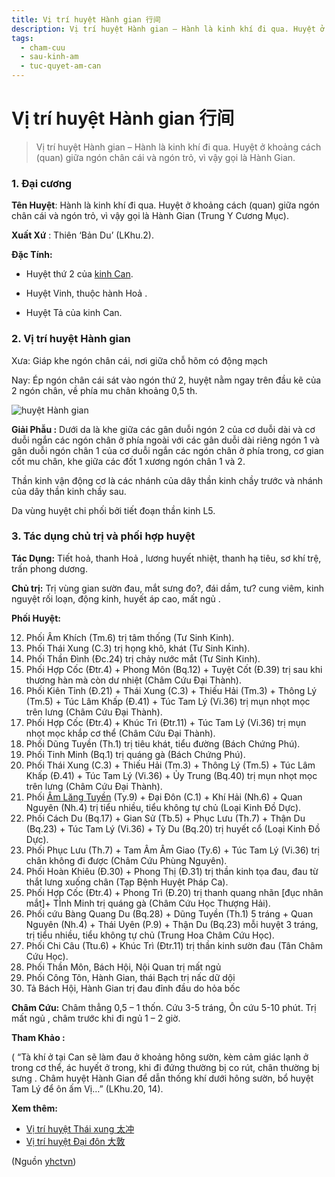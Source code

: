 ```yaml
---
title: Vị trí huyệt Hành gian 行间
description: Vị trí huyệt Hành gian – Hành là kinh khí đi qua. Huyệt ở khoảng cách (quan) giữa ngón chân cái và ngón trỏ, vì vậy gọi là Hành Gian.
tags:
  - cham-cuu
  - sau-kinh-am
  - tuc-quyet-am-can
---
```


# Vị trí huyệt Hành gian 行间 

> Vị trí huyệt Hành gian – Hành là kinh khí đi qua. Huyệt ở khoảng cách (quan) giữa ngón chân cái và ngón trỏ, vì vậy gọi là Hành Gian.

### 1. Đại cương

**Tên Huyệt**: Hành là kinh khí đi qua. Huyệt ở khoảng cách (quan) giữa ngón chân cái và ngón trỏ, vì vậy gọi là Hành Gian (Trung Y Cương Mục).

**Xuất Xứ** : Thiên ‘Bản Du’ (LKhu.2).

**Đặc Tính:**

+ Huyệt thứ 2 của [kinh Can](/yhctvn/kinh-tuc-quyet-am-can).

+ Huyệt Vinh, thuộc hành Hoả .

+ Huyệt Tả của kinh Can.

### 2. Vị trí huyệt Hành gian

Xưa: Giáp khe ngón chân cái, nơi giữa chỗ hõm có động mạch

Nay: Ép ngón chân cái sát vào ngón thứ 2, huyệt nằm ngay trên đầu kẽ của 2 ngón chân, về phía mu chân khoảng 0,5 th.

![huyệt Hành gian](/imgs/yhctvn/huyet-hanh-gian-300x169.jpg)

**Giải Phẫu :** Dưới da là khe giữa các gân duỗi ngón 2 của cơ duỗi dài và cơ duỗi ngắn các ngón chân ở phía ngoài với các gân duỗi dài riêng ngón 1 và gân duỗi ngón chân 1 của cơ duỗi ngắn các ngón chân ở phía trong, cơ gian cốt mu chân, khe giữa các đốt 1 xương ngón chân 1 và 2.

Thần kinh vận động cơ là các nhánh của dây thần kinh chầy trước và nhánh của dây thần kinh chầy sau.

Da vùng huyệt chi phối bởi tiết đoạn thần kinh L5.

### 3. Tác dụng chủ trị và phối hợp huyệt

**Tác Dụng:** Tiết hoả, thanh Hoả , lương huyết nhiệt, thanh hạ tiêu, sơ khí trệ, trấn phong dương.

**Chủ trị:** Trị vùng gian sườn đau, mắt sưng đo?, đái dầm, tư? cung viêm, kinh nguyệt rối loạn, động kinh, huyết áp cao, mất ngủ .

**Phối Huyệt:**

12. Phối Âm Khích (Tm.6) trị tâm thống (Tư Sinh Kinh).
13. Phối Thái Xung (C.3) trị họng khô, khát (Tư Sinh Kinh).
14. Phối Thần Đình (Đc.24) trị chảy nước mắt (Tư Sinh Kinh).
15. Phối Hợp Cốc (Đtr.4) + Phong Môn (Bq.12) + Tuyệt Cốt (Đ.39) trị sau khi thương hàn mà còn dư nhiệt (Châm Cứu Đại Thành).
16. Phối Kiên Tỉnh (Đ.21) + Thái Xung (C.3) + Thiếu Hải (Tm.3) + Thông Lý (Tm.5) + Túc Lâm Khấp (Đ.41) + Túc Tam Lý (Vi.36) trị mụn nhọt mọc trên lưng (Châm Cứu Đại Thành).
17. Phối Hợp Cốc (Đtr.4) + Khúc Trì (Đtr.11) + Túc Tam Lý (Vi.36) trị mụn nhọt mọc khắp cơ thể (Châm Cứu Đại Thành).
18. Phối Dũng Tuyền (Th.1) trị tiêu khát, tiểu đường (Bách Chứng Phú).
19. Phối Tinh Minh (Bq.1) trị quáng gà (Bách Chứng Phú).
20. Phối Thái Xung (C.3) + Thiếu Hải (Tm.3) + Thông Lý (Tm.5) + Túc Lâm Khấp (Đ.41) + Túc Tam Lý (Vi.36) + Ủy Trung (Bq.40) trị mụn nhọt mọc trên lưng (Châm Cứu Đại Thành).
21. Phối [Âm Lăng Tuyền](/yhctvn/vi-tri-huyet-am-lang-tuyen-%e9%98%b4%e9%99%b5%e6%b3%89) (Ty.9) + Đại Đôn (C.1) + Khí Hải (Nh.6) + Quan Nguyên (Nh.4) trị tiểu nhiều, tiểu không tự chủ (Loại Kinh Đồ Dực).
22. Phối Cách Du (Bq.17) + Gian Sử (Tb.5) + Phục Lưu (Th.7) + Thận Du (Bq.23) + Túc Tam Lý (Vi.36) + Tỳ Du (Bq.20) trị huyết cổ (Loại Kinh Đồ Dực).
23. Phối Phục Lưu (Th.7) + Tam Âm Âm Giao (Ty.6) + Túc Tam Lý (Vi.36) trị chân không đi được (Châm Cứu Phùng Nguyên).
24. Phối Hoàn Khiêu (Đ.30) + Phong Thị (Đ.31) trị thần kinh tọa đau, đau từ thắt lưng xuống chân (Tạp Bệnh Huyệt Pháp Ca).
25. Phối Hợp Cốc (Đtr.4) + Phong Trì (Đ.20) trị thanh quang nhãn [đục nhân mắt]+ TÌnh Minh trị quáng gà (Châm Cứu Học Thượng Hải).
26. Phối cứu Bàng Quang Du (Bq.28) + Dũng Tuyền (Th.1) 5 tráng + Quan Nguyên (Nh.4) + Thái Uyên (P.9) + Thận Du (Bq.23) mỗi huyệt 3 tráng, trị tiểu nhiều, tiểu không tự chủ (Trung Hoa Châm Cứu Học).
27. Phối Chi Câu (Ttu.6) + Khúc Trì (Đtr.11) trị thần kinh sườn đau (Tân Châm Cứu Học).
28. Phối Thần Môn, Bách Hội, Nội Quan trị mất ngủ
29. Phối Công Tôn, Hành Gian, thái Bạch trị nấc dữ dội
30. Tả Bách Hội, Hành Gian trị đau đỉnh đầu do hỏa bốc

**Châm Cứu:** Châm thẳng 0,5 – 1 thốn. Cứu 3-5 tráng, Ôn cứu 5-10 phút. Trị mất ngủ , châm trước khi đi ngủ 1 – 2 giờ.

**Tham Khảo :**

( “Tà khí ở tại Can sẽ làm đau ở khoảng hông sườn, kèm cảm giác lạnh ở trong cơ thể, ác huyết ở trong, khi đi đứng thường bị co rút, chân thường bị sưng . Châm huyệt Hành Gian để dẫn thống khí dưới hông sườn, bổ huyệt Tam Lý để ôn ấm Vị…” (LKhu.20, 14).

**Xem thêm:**

* [Vị trí huyệt Thái xung 太冲](/yhctvn/vi-tri-huyet-thai-xung-%e5%a4%aa%e5%86%b2)
* [Vị trí huyệt Đại đôn 大敦](/yhctvn/vi-tri-huyet-dai-don-%e5%a4%a7%e6%95%a6)

(Nguồn <a href="https://yhctvn.com/vi-tri-huyet-hanh-gian-行间/" target="_blank">yhctvn</a>)
